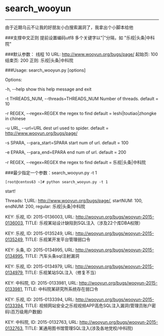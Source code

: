 # search_wooyun

---
由于近期乌云不让我的好朋友小白搜索漏洞了，我拿出个小脚本给他

###支撑中文正则
    提前设置编码utf8
    多个关键字以"|"分隔，如 "乐视|头条|中科院"

###默认参数：
    线程 10
    URL: http://www.wooyun.org/bugs/page/
    起始页: 100
    结束页: 200
    正则: 乐视|头条|中科院

###Usage: search_wooyun.py [options] 

  Options:

  -h, --help            show this help message and exit
  
  -t THREADS_NUM, --threads=THREADS_NUM
                        Number of threads. default = 10
                        
  -r REGEX, --regex=REGEX
                        the regex to find default = leshi|toutiao|zhongke in chinese
                        
  -u URL, --url=URL     dest url used to spider. default = http://www.wooyun.org/bugs/page/
  
  -s SPARA, --para_start=SPARA
                        start num of url. default = 100
                        
  -e EPARA, --para_end=EPARA
                        end num of url. default = 200
                        
  -r REGEX, --regex=REGEX  the regex to find default = 乐视|头条|中科院
  
  


###最少指定一个参数：search_wooyun.py -t 1

    [root@centos63 ~]# python search_wooyun.py -t 1

start!

Threads: 1,URL: http://www.wooyun.org/bugs/page/, startNUM: 100, endNUM: 200, regular: 乐视|头条|中科院

KEY: 乐视, ID: 2015-0136003, URL: http://wooyun.org/bugs/wooyun-2015-0136003, TITLE: 乐视某站设计缺陷到SQL注入（涉及22个库DBA权限）

KEY: 乐视, ID: 2015-0135249, URL: http://wooyun.org/bugs/wooyun-2015-0135249, TITLE: 乐视某开发平台管理弱口令

KEY: 头条, ID: 2015-0134995, URL: http://wooyun.org/bugs/wooyun-2015-0134995, TITLE: 汽车头条sql注射漏洞

KEY: 乐视, ID: 2015-0134979, URL: http://wooyun.org/bugs/wooyun-2015-0134979, TITLE: 乐视某站SQL注入（修复不当）

KEY: 中科院, ID: 2015-0133981, URL: http://wooyun.org/bugs/wooyun-2015-0133981, TITLE: 中科院某研究所系统存在弱口令

KEY: 乐视, ID: 2015-0133394, URL: http://wooyun.org/bugs/wooyun-2015-0133394, TITLE: 视频网站安全之乐视视频APP高危SQL注入漏洞(管理员账户密码\百万级用户数据)

KEY: 中科院, ID: 2015-0132763, URL: http://wooyun.org/bugs/wooyun-2015-0132763, TITLE: 某通用图书馆管理SQL注入(涉及各地党校/中科院)

